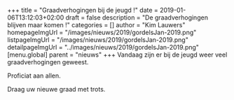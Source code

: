 +++
title = "Graadverhogingen bij de jeugd !"
date = 2019-01-06T13:12:03+02:00
draft = false
description = "De graadverhogingen blijven maar komen !"
categories = []
author = "Kim Lauwers"
homepageImgUrl = "/images/nieuws/2019/gordelsJan-2019.png"
listpageImgUrl = "/images/nieuws/2019/gordelsJan-2019.png"
detailpageImgUrl = "../images/nieuws/2019/gordelsJan-2019.png"
[menu.global]
    parent = "nieuws"
+++
Vandaag zijn er bij de jeugd weer veel graadverhogingen geweest.

Proficiat aan allen.

Draag uw nieuwe graad met trots.
